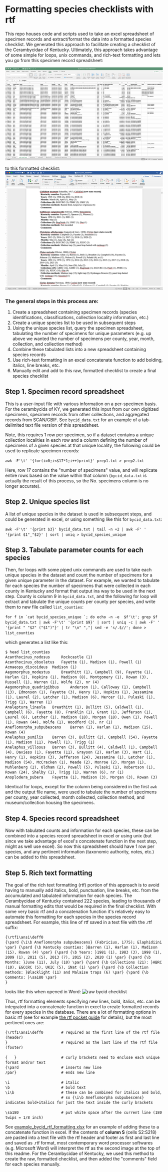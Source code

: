 # Formatting species checklists with rtf

This repo houses code and scripts used to take an excel spreadsheet of specimen records and extract/format the data into a formatted species checklist. We generated this approach to facilitate creating a checklist of the Cerambycidae of Kentucky. Ultimately, this approach takes advantage of some simple for loops, unix commands, and rich-text formatting and lets you go from this specimen record spreadsheet:

![bycid spreadsheet](bycid_spreadsheet.jpg)

to this formatted checklist:
![raw bycid checklist](bycid_raw_checklist.jpg)



### The general steps in this process are:
1. Create a spreadsheet containing specimen records (species identifications, classifications, collection locality information, etc.)
2. Create a unique species list to be used in subsequent steps
3. Using the unique species list, query the specimen spreadsheet, tabulating the number of specimens for unique parameters (e.g. up above we wanted the number of specimens per county, year, month, collection, and collection method)
4. Combine these tabulated lists into a new spreadsheet containing species records
5. Use rich-text formatting in an excel concatenate function to add bolding, italics, line breaks, etc.
6. Manually edit and add to this raw, formatted checklist to create a final species checklist


## Step 1. Specimen record spreadsheet
This is a user-input file with various information on a per-specimen basis. For the cerambycids of KY, we generated this input from our own digitized specimens, specimen records from other collections, and aggregated records from SCAN/GBIF. See `bycid_data.txt` for an example of a tab-delimited text file version of this spreadsheet.

Note, this requires 1 row per specimen, so if a dataset contains a unique collection localities in each row and a column defining the number of specimens of a given species at that unique locality, the following could be used to replicate specimen records: 

```awk -F'\t' '{for(i=0;i<$17*1;i++)print}' prep1.txt > prep2.txt```

Here, row 17 contains the "number of specimens" value, and will replicate entire rows based on the value within that column (`bycid_data.txt` is actually the result of this process, so the No. specimens column is no longer accurate).

## Step 2. Unique species list
A list of unique species in the dataset is used in subsequent steps, and could be generated in excel, or using something like this for `bycid_data.txt`:

```awk -F'\t' '{print $3}' bycid_data.txt | tail -n +2 | awk -F' ' '{print $1"_"$2}' | sort | uniq > bycid_species_unique```

## Step 3. Tabulate parameter counts for each species
Then, for loops with some piped unix commands are used to take each unique species in the dataset and count the number of specimens for a given unique parameter in the dataset. For example, we wanted to tabulate for each species the number of specimens that were collected in each county in Kentucky and format that output ina  way to be used in the next step. County is column 9 in `bycid_data.txt`, and the following for loop will extract and tabulate the unique counts per county per species, and write them to new file called `list_counties`:

```for f in `cat bycid_species_unique `; do echo -n -e  $f'\t'; grep $f bycid_data.txt | awk -F'\t' '{print $9}' | sort | uniq -c | awk -F' ' '{print " "$2" ("$1")"}' | tr "\n" ","| sed -e 's/.$//'; done > list_counties```

which generates a list like this:

```
$ head list_counties 
Acanthocinus_nodosus	 Rockcastle (1)
Acanthocinus_obsoletus	 Fayette (1), Madison (1), Powell (1)
Acmaeops_discoideus	 Madison (1)
Aegomorphus_modestus	 Breathitt (1), Campbell (9), Fayette (1), Harlan (2), Hopkins (1), Madison (8), Montgomery (1), Rowan (3), Russell (1), Warren (1), Wolfe (2), nr (4)
Aegomorphus_quadrigibbus	 Anderson (1), Calloway (1), Campbell (13), Edmonson (1), Fayette (3), Henry (1), Hopkins (1), Jessamine (1), Laurel (2), Letcher (1), Madison (6), Mercer (1), Pulaski (1), Trigg (1), Warren (1)
Analeptura_lineola	 Breathitt (1), Bullitt (5), Caldwell (1), Campbell (6), Fayette (8), Franklin (1), Grant (1), Jefferson (1), Laurel (6), Letcher (1), Madison (18), Morgan (18), Owen (1), Powell (1), Rowan (44), Wolfe (1), Woodford (3), nr (1)
Aneflomorpha_subpubescens	 Barren (1), Harlan (1), Madison (15), Rowan (4)
Anelaphus_pumilis	 Barren (3), Bullitt (2), Campbell (54), Fayette (1), Madison (11), Powell (1), Trigg (1)
Anelaphus_villosus	 Barren (3), Bullitt (4), Caldwell (1), Campbell (4), Daviess (1), Fayette (11), Grayson (2), Harlan (3), Hart (1), Henry (1), Hopkins (3), Jefferson (24), Jessamine (1), Letcher (1), Madison (54), McCracken (1), Meade (2), Monroe (2), Morgan (1), Muhlenberg (2), Oldham (2), Powell (5), Pulaski (1), Robertson (1), Rowan (24), Shelby (1), Trigg (1), Warren (6), nr (1)
Anoplodera_pubera	 Fayette (1), Madison (3), Morgan (3), Rowan (3)
```

Identical for loops, except for the column being considered in the first `awk` and the output file name, were used to tabulate the number of specimens per county, year collected, month collected, collection method, and museum/collection housing the specimens. 

## Step 4. Species record spreadsheet
Now with tabulated counts and information for each species, these can be combined into a species record spreadsheet in excel or using unix (but since we take advantage of excel's concatenate function in the next step, might as well use excel). So now this spreadsheet should have 1 row per species, and any pertinent information (taxonomic authority, notes, etc.) can be added to this spreadsheet. 

## Step 5. Rich text formatting
The goal of the rich text formatting (rtf) portion of this approach is to avoid having to manually add italics, bold, punctuation, line breaks, etc. from the accumulated and tabulated information for each species. The Cerambycidae of Kentucky contained 222 species, leading to thousands of manual formatting edits that would be required in the final checklist. With some very basic rtf and a concatenation function it's relatively easy to automate this formatting for each species in the species record spreadsheet. For example, this line of rtf saved in a text file with the .rtf suffix:

```
{\rtf1\ansi\deff0 
{\pard {\i\b Aneflomorpha subpubescens} (Fabricius, 1775); Elaphidiini  \par} {\pard {\b Kentucky counties: }Barren (1), Harlan (1), Madison (15), Rowan (4) \par} {\pard {\b Years: }1981 (1), 1983 (3), 1998 (1), 2009 (1), 2011 (5), 2013 (7), 2015 (2), 2020 (1) \par} {\pard {\b Months: }June (11), July (10) \par} {\pard {\b Collections (21): }ABRC (10), EGCCRC (5), UKIC (5), iNat (1) \par} {\pard {\b Collection methods: }Blacklight (11) and Malaise traps (6) \par} {\pard {\b Comments: }\sa180 \par}
}
```
looks like this when opened in Word:
![raw bycid checklist](example_rtf.jpg)

Thus, rtf formatting elements specifying new lines, bold, italics, etc. can be integrated into a concatenate function in excel to create formatted records for every species in the database. There are a lot of formatting options in basic rtf (see for example [the rtf pocket guide](https://www.oreilly.com/library/view/rtf-pocket-guide/9781449302047/ch01.html) for details), but the most pertinent ones are:
```
{\rtf1\ansi\deff0        # required as the first line of the rtf file (header)
}                        # required as the last line of the rtf file (footer)

{   }                    # curly brackets need to enclose each unique format and/or text
{\pard                   # inserts new line
/par}                    # ends new line

\i                       # italic
\b                       # bold text
\i\b                     # these can be combined for italics and bold, 
                         # so {\i\b Aneflomorpha subpubescens} indicates bold+italics for just the text inside the curly brackets

\sa180                   # put white space after the current line (180 twips = 1/8 inch)

```

See [example_bycid_rtf_formatting.xlsx](example_bycid_rtf_formatting.xlsx) for an example of adding these to a concatenate function in excel. If the contents of **column S** (cells S2:S218) are pasted into a text file with the rtf header and footer as first and last line and saved as .rtf format, most contemporary word processor softwares (e.g. Microsoft Word) will interpret the rtf as the second image at the top of this readme. For the Cerambycidae of Kentucky, we used this method to create the raw, formatted checklist, and then added the "comments" field for each species manually. 
